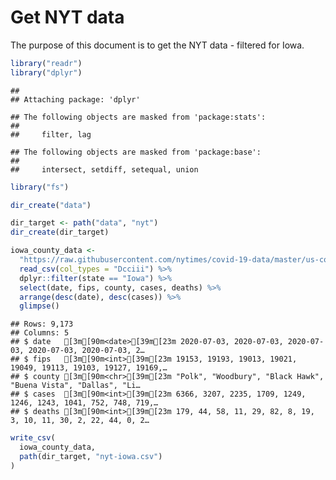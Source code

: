 Get NYT data
================

The purpose of this document is to get the NYT data - filtered for Iowa.

``` r
library("readr")
library("dplyr")
```

    ## 
    ## Attaching package: 'dplyr'

    ## The following objects are masked from 'package:stats':
    ## 
    ##     filter, lag

    ## The following objects are masked from 'package:base':
    ## 
    ##     intersect, setdiff, setequal, union

``` r
library("fs")
```

``` r
dir_create("data")

dir_target <- path("data", "nyt")
dir_create(dir_target)
```

``` r
iowa_county_data <- 
  "https://raw.githubusercontent.com/nytimes/covid-19-data/master/us-counties.csv" %>%
  read_csv(col_types = "Dcciii") %>%
  dplyr::filter(state == "Iowa") %>%
  select(date, fips, county, cases, deaths) %>%
  arrange(desc(date), desc(cases)) %>%
  glimpse()
```

    ## Rows: 9,173
    ## Columns: 5
    ## $ date   [3m[90m<date>[39m[23m 2020-07-03, 2020-07-03, 2020-07-03, 2020-07-03, 2020-07-03, 2…
    ## $ fips   [3m[90m<int>[39m[23m 19153, 19193, 19013, 19021, 19049, 19113, 19103, 19127, 19169,…
    ## $ county [3m[90m<chr>[39m[23m "Polk", "Woodbury", "Black Hawk", "Buena Vista", "Dallas", "Li…
    ## $ cases  [3m[90m<int>[39m[23m 6366, 3207, 2235, 1709, 1249, 1246, 1243, 1041, 752, 748, 719,…
    ## $ deaths [3m[90m<int>[39m[23m 179, 44, 58, 11, 29, 82, 8, 19, 3, 10, 11, 30, 2, 22, 44, 0, 2…

``` r
write_csv(
  iowa_county_data,
  path(dir_target, "nyt-iowa.csv")
)
```
